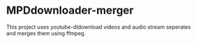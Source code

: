 # MPDdownloader-merger
This project uses youtube-dldownload videos and audio stream seperates and merges them using ffmpeg.
